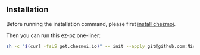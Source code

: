 ## Installation

Before running the installation command, please first [install chezmoi](https://www.chezmoi.io/install/#__tabbed_1_1).

Then you can run this ez-pz one-liner:
```sh
sh -c "$(curl -fsLS get.chezmoi.io)" -- init --apply git@github.com:NickLediet/dotties.git
```
